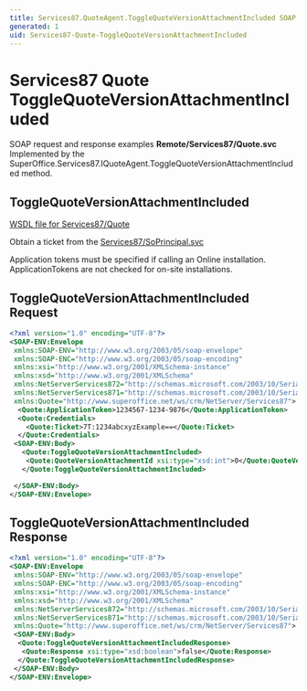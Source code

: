 ```yaml
---
title: Services87.QuoteAgent.ToggleQuoteVersionAttachmentIncluded SOAP
generated: 1
uid: Services87-Quote-ToggleQuoteVersionAttachmentIncluded
---
```


# Services87 Quote ToggleQuoteVersionAttachmentIncluded

SOAP request and response examples **Remote/Services87/Quote.svc**
Implemented by the <see cref="M:SuperOffice.Services87.IQuoteAgent.ToggleQuoteVersionAttachmentIncluded">SuperOffice.Services87.IQuoteAgent.ToggleQuoteVersionAttachmentIncluded</see> method.

## ToggleQuoteVersionAttachmentIncluded

[WSDL file for Services87/Quote](../Services87-Quote.md)

Obtain a ticket from the [Services87/SoPrincipal.svc](../SoPrincipal/index.md)

Application tokens must be specified if calling an Online installation. ApplicationTokens are not checked for on-site installations.

## ToggleQuoteVersionAttachmentIncluded Request

```xml
<?xml version="1.0" encoding="UTF-8"?>
<SOAP-ENV:Envelope
 xmlns:SOAP-ENV="http://www.w3.org/2003/05/soap-envelope"
 xmlns:SOAP-ENC="http://www.w3.org/2003/05/soap-encoding"
 xmlns:xsi="http://www.w3.org/2001/XMLSchema-instance"
 xmlns:xsd="http://www.w3.org/2001/XMLSchema"
 xmlns:NetServerServices872="http://schemas.microsoft.com/2003/10/Serialization/Arrays"
 xmlns:NetServerServices871="http://schemas.microsoft.com/2003/10/Serialization/"
 xmlns:Quote="http://www.superoffice.net/ws/crm/NetServer/Services87">
  <Quote:ApplicationToken>1234567-1234-9876</Quote:ApplicationToken>
  <Quote:Credentials>
    <Quote:Ticket>7T:1234abcxyzExample==</Quote:Ticket>
  </Quote:Credentials>
 <SOAP-ENV:Body>
   <Quote:ToggleQuoteVersionAttachmentIncluded>
    <Quote:QuoteVersionAttachmentId xsi:type="xsd:int">0</Quote:QuoteVersionAttachmentId>
   </Quote:ToggleQuoteVersionAttachmentIncluded>

 </SOAP-ENV:Body>
</SOAP-ENV:Envelope>

```

## ToggleQuoteVersionAttachmentIncluded Response

```xml
<?xml version="1.0" encoding="UTF-8"?>
<SOAP-ENV:Envelope
 xmlns:SOAP-ENV="http://www.w3.org/2003/05/soap-envelope"
 xmlns:SOAP-ENC="http://www.w3.org/2003/05/soap-encoding"
 xmlns:xsi="http://www.w3.org/2001/XMLSchema-instance"
 xmlns:xsd="http://www.w3.org/2001/XMLSchema"
 xmlns:NetServerServices872="http://schemas.microsoft.com/2003/10/Serialization/Arrays"
 xmlns:NetServerServices871="http://schemas.microsoft.com/2003/10/Serialization/"
 xmlns:Quote="http://www.superoffice.net/ws/crm/NetServer/Services87">
 <SOAP-ENV:Body>
  <Quote:ToggleQuoteVersionAttachmentIncludedResponse>
   <Quote:Response xsi:type="xsd:boolean">false</Quote:Response>
  </Quote:ToggleQuoteVersionAttachmentIncludedResponse>
 </SOAP-ENV:Body>
</SOAP-ENV:Envelope>

```
